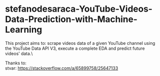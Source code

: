 # stefanodesaraca-YouTube-Videos-Data-Prediction-with-Machine-Learning
This project aims to: scrape videos data of a given YouTube channel using the YouTube Data API V3, execute a complete EDA and predict future videos' data.\

Thanks to:\
stvar: https://stackoverflow.com/a/65899758/25647133
